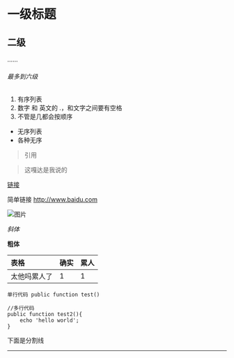 # 一级标题
## 二级
……
###### 最多到六级

1. 有序列表
2. 数字 和 英文的 .，和文字之间要有空格
4. 不管是几都会按顺序

+ 无序列表
+ 各种无序



> 引用

> 这嘎达是我说的

[链接](http://www.baidu.com)

简单链接
<http://www.baidu.com>


![图片](http://ww2.sinaimg.cn/large/6aee7dbbgw1efffa67voyj20ix0ctq3n.jpg)

*斜体*

**粗体**

| 表格 | 确实 | 累人 |
|:-----|:------|:----|
|太他吗累人了|1|1|

`单行代码 public function test()`

```
//多行代码
public function test2(){
	echo 'hello world';
}
```

下面是分割线
***

